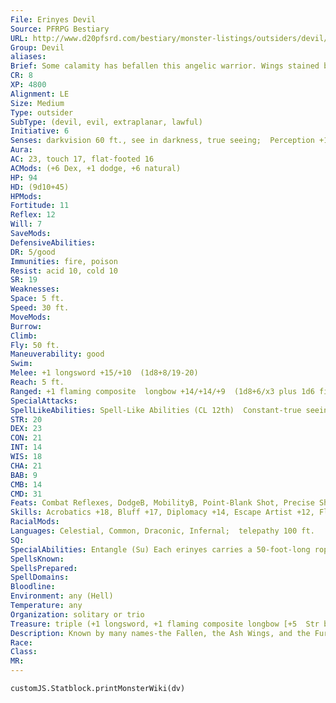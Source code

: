 ```yaml
---
File: Erinyes Devil
Source: PFRPG Bestiary
URL: http://www.d20pfsrd.com/bestiary/monster-listings/outsiders/devil/erinyes
Group: Devil
aliases: 
Brief: Some calamity has befallen this angelic warrior. Wings stained black shear the air as her merciless eyes search for a target.
CR: 8
XP: 4800
Alignment: LE
Size: Medium
Type: outsider
SubType: (devil, evil, extraplanar, lawful)
Initiative: 6
Senses: darkvision 60 ft., see in darkness, true seeing;  Perception +16
Aura: 
AC: 23, touch 17, flat-footed 16
ACMods: (+6 Dex, +1 dodge, +6 natural)
HP: 94
HD: (9d10+45)
HPMods: 
Fortitude: 11
Reflex: 12
Will: 7
SaveMods: 
DefensiveAbilities: 
DR: 5/good
Immunities: fire, poison
Resist: acid 10, cold 10
SR: 19
Weaknesses: 
Space: 5 ft.
Speed: 30 ft.
MoveMods: 
Burrow: 
Climb: 
Fly: 50 ft.
Maneuverability: good
Swim: 
Melee: +1 longsword +15/+10  (1d8+8/19-20)
Reach: 5 ft.
Ranged: +1 flaming composite  longbow +14/+14/+9  (1d8+6/x3 plus 1d6 fire) or  rope +15 touch (entangle)
SpecialAttacks: 
SpellLikeAbilities: Spell-Like Abilities (CL 12th)  Constant-true seeing At will-fear (single target, DC 19), greater teleport (self plus 50 lbs. of objects only), minor image (DC 17), unholy blight (DC 19)  1/day-summon (level 3, 2 bearded devils, 50%)
STR: 20
DEX: 23
CON: 21
INT: 14
WIS: 18
CHA: 21
BAB: 9
CMB: 14
CMD: 31
Feats: Combat Reflexes, DodgeB, MobilityB, Point-Blank Shot, Precise Shot, Rapid Shot, Shot on the Run
Skills: Acrobatics +18, Bluff +17, Diplomacy +14, Escape Artist +12, Fly +19, Intimidate +17, Knowledge (planes) +8, Knowledge (religion) +8, Perception +16, Sense Motive +10, Stealth +15
RacialMods: 
Languages: Celestial, Common, Draconic, Infernal;  telepathy 100 ft.
SQ: 
SpecialAbilities: Entangle (Su) Each erinyes carries a 50-foot-long rope that entangles opponents of any size as an animate rope spell (CL 16th, DC 20). An erinyes can hurl its rope 30 feet with no range penalty. An erinyes's rope functions only for the erinyes who made it and no other. The save DC is Dexterity-based.
SpellsKnown: 
SpellsPrepared: 
SpellDomains: 
Bloodline: 
Environment: any (Hell)
Temperature: any
Organization: solitary or trio
Treasure: triple (+1 longsword, +1 flaming composite longbow [+5  Str bonus], rope)
Description: Known by many names-the Fallen, the Ash Wings, and the Furies-the devils called erinyes mock the form of the angelic hosts in their exaction of vengeance and bloody justice. Executioners, not judges, erinyes alight upon the bladed eaves of Dis, Hell's cosmopolitan second layer, ever attentive for chances to soar into battle, whether in defense of Hell, on the whims of diabolical masters, or at the impassioned summons of jilted mortal summoners. All erinyes weave deadly living ropes from their own hair, which they use in battle to lift their foes into the air, mocking and condemning their victims for their transgressions before dropping them from great heights.  Erinyes appear as darkly beautiful angels, augmenting their sensuality with deliberate bruises and scars. Yet despite their beauty, erinyes are not seducers-they lack the subtlety and patience required for such fine emotional manipulations, and instead vastly prefer to solve their problems with swift and excruciating violence. Often, an erinyes will stay her hand before attempting to slay a foe simply so she can draw out the victim's suffering. Death is usually the only way to escape an erinyes's not-so-tender attentions, and the most powerful of these devils excel at keeping their enemies alive but helpless so as to extend their torment-many going as far as to keep their victims alive with magic. Rumors hold that the most powerful erinyes torturers have skills that allow their torment to continue even after their subject has died from their attentions.  Most erinyes stand just under 6 feet tall and weigh approximately 140 pounds, even with their blackfeathered wings that stretch over 10 feet wide.
Race: 
Class: 
MR: 
---
```

```dataviewjs
customJS.Statblock.printMonsterWiki(dv)
```
